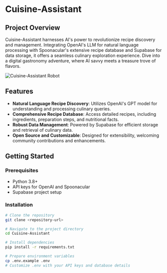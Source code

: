 # Cuisine-Assistant

## Project Overview

Cuisine-Assistant harnesses AI's power to revolutionize recipe discovery and management. Integrating OpenAI's LLM for natural language processing with Spoonacular's extensive recipe database and Supabase for data storage, it offers a seamless culinary exploration experience. Dive into a digital gastronomy adventure, where AI savvy meets a treasure trove of flavors.

![Cuisine-Assistant Robot]([https://github.com/yourusername/Cuisine-Assistant/blob/main/images/chef-robot.jpg](https://github.com/wbgreen0405/Cuisine-Assistant/blob/main/assets/images/cruisne%20asst.png))

## Features

- **Natural Language Recipe Discovery**: Utilizes OpenAI's GPT model for understanding and processing culinary queries.
- **Comprehensive Recipe Database**: Access detailed recipes, including ingredients, preparation steps, and nutritional facts.
- **Robust Data Management**: Powered by Supabase for efficient storage and retrieval of culinary data.
- **Open Source and Customizable**: Designed for extensibility, welcoming community contributions and enhancements.

## Getting Started

### Prerequisites

- Python 3.8+
- API keys for OpenAI and Spoonacular
- Supabase project setup

### Installation

```bash
# Clone the repository
git clone <repository-url>

# Navigate to the project directory
cd Cuisine-Assistant

# Install dependencies
pip install -r requirements.txt

# Prepare environment variables
cp .env.example .env
# Customize .env with your API keys and database details

